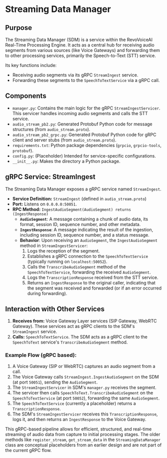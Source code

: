 # Streaming Data Manager

## Purpose

The Streaming Data Manager (SDM) is a service within the RevoVoiceAI Real-Time Processing Engine. It acts as a central hub for receiving audio segments from various sources (like Voice Gateways) and forwarding them to other processing services, primarily the Speech-to-Text (STT) service.

Its key functions include:
- Receiving audio segments via its gRPC `StreamIngest` service.
- Forwarding these segments to the `SpeechToTextService` via a gRPC call.

## Components

*   `manager.py`: Contains the main logic for the gRPC `StreamIngestServicer`. This servicer handles incoming audio segments and calls the STT service.
*   `audio_stream_pb2.py`: Generated Protobuf Python code for message structures (from `audio_stream.proto`).
*   `audio_stream_pb2_grpc.py`: Generated Protobuf Python code for gRPC client and server stubs (from `audio_stream.proto`).
*   `requirements.txt`: Python package dependencies (`grpcio`, `grpcio-tools`, `protobuf`).
*   `config.py`: (Placeholder) Intended for service-specific configurations.
*   `__init__.py`: Makes the directory a Python package.

## gRPC Service: StreamIngest

The Streaming Data Manager exposes a gRPC service named `StreamIngest`.

*   **Service Definition:** `StreamIngest` (defined in `audio_stream.proto`)
*   **Port:** Listens on `0.0.0.0:50051`.
*   **RPC Method:** `IngestAudioSegment(AudioSegment) returns (IngestResponse)`
    *   **`AudioSegment`**: A message containing a chunk of audio data, its format, session ID, sequence number, and other metadata.
    *   **`IngestResponse`**: A message indicating the result of the ingestion, including session ID, sequence number, and a status message.
    *   **Behavior**: Upon receiving an `AudioSegment`, the `IngestAudioSegment` method in `StreamIngestServicer`:
        1.  Logs the reception of the segment.
        2.  Establishes a gRPC connection to the `SpeechToTextService` (typically running on `localhost:50052`).
        3.  Calls the `TranscribeAudioSegment` method of the `SpeechToTextService`, forwarding the received `AudioSegment`.
        4.  Logs the `TranscriptionResponse` received from the STT service.
        5.  Returns an `IngestResponse` to the original caller, indicating that the segment was received and forwarded (or if an error occurred during forwarding).

## Interaction with Other Services

1.  **Receives from:** Voice Gateway Layer services (SIP Gateway, WebRTC Gateway). These services act as gRPC clients to the SDM's `StreamIngest` service.
2.  **Calls:** `SpeechToTextService`. The SDM acts as a gRPC client to the `SpeechToText` service's `TranscribeAudioSegment` method.

### Example Flow (gRPC based):

1.  A Voice Gateway (SIP or WebRTC) captures an audio segment from a call.
2.  The Voice Gateway calls `StreamIngest.IngestAudioSegment` on the SDM (at port `50051`), sending the `AudioSegment`.
3.  The `StreamIngestServicer` in SDM's `manager.py` receives the segment.
4.  The servicer then calls `SpeechToText.TranscribeAudioSegment` on the `SpeechToTextService` (at port `50052`), forwarding the same `AudioSegment`.
5.  The `SpeechToTextService` (currently a placeholder) returns a `TranscriptionResponse`.
6.  The SDM's `StreamIngestServicer` receives this `TranscriptionResponse`, logs it, and then returns an `IngestResponse` to the Voice Gateway.

This gRPC-based pipeline allows for efficient, structured, and real-time streaming of audio data from capture to initial processing stages.
The older methods like `register_stream`, `get_stream_data` in the `StreamingDataManager` class are conceptual placeholders from an earlier design and are not part of the current gRPC flow.
